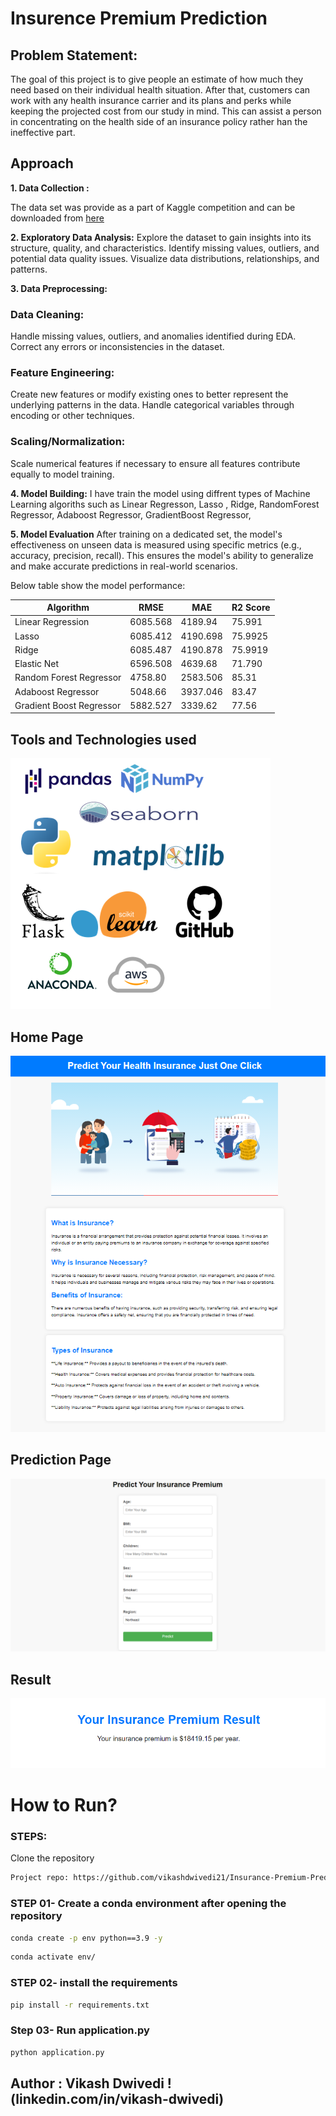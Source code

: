# Insurence Premium Prediction

## Problem Statement:
The goal of this project is to give people an estimate of how much they need based on
their individual health situation. After that, customers can work with any health 
insurance carrier and its plans and perks while keeping the projected cost from our 
study in mind. This can assist a person in concentrating on the health side of an 
insurance policy rather han the ineffective part.

## Approach
**1. Data Collection :**

The data set was provide as a part of Kaggle competition and can be downloaded from [here](https://www.kaggle.com/competitions/playground-series-s3e8/data?select=train.csv)

**2. Exploratory Data Analysis:** 
Explore the dataset to gain insights into its structure, quality, and characteristics.
Identify missing values, outliers, and potential data quality issues.
Visualize data distributions, relationships, and patterns.

**3. Data Preprocessing:**
### Data Cleaning:
Handle missing values, outliers, and anomalies identified during EDA.
Correct any errors or inconsistencies in the dataset.

### Feature Engineering:
Create new features or modify existing ones to better represent the underlying patterns in the data.
Handle categorical variables through encoding or other techniques.

### Scaling/Normalization:
Scale numerical features if necessary to ensure all features contribute equally to model training.

**4. Model Building:**
I have train the model using diffrent types of Machine Learning algoriths such as Linear Regresson, Lasso , Ridge, RandomForest Regressor, Adaboost Regressor, GradientBoost Regressor, 

**5. Model Evaluation**
After training on a dedicated set, the model's effectiveness on unseen data is measured using specific metrics (e.g., accuracy, precision, recall). This ensures the model's ability to generalize and make accurate predictions in real-world scenarios. 

Below table show the model performance:

| **Algorithm** | **RMSE** | **MAE** | **R2 Score** |
|-----|-----|-----|-----|
| Linear Regression | 6085.568 | 4189.94 | 75.991 |
| Lasso | 6085.412 | 4190.698 | 75.9925 |
| Ridge | 6085.487 | 4190.878 | 75.9919 |
| Elastic Net | 6596.508 | 4639.68 | 71.790 |
| Random Forest Regressor | 4758.80 | 2583.506 | 85.31 |
| Adaboost Regressor | 5048.66 | 3937.046 | 83.47 |
| Gradient Boost Regressor | 5882.527 | 3339.62 | 77.56 |

## Tools and Technologies used
 ![Tools and Technologies](https://github.com/vikashdwivedi21/Insurance-Premium-Prediction/blob/master/images/Technologies%20used.png)

 ## Home Page
![Home](https://github.com/vikashdwivedi21/Insurance-Premium-Prediction/blob/master/images/UI/Home.png)

## Prediction Page
![Prediction](https://github.com/vikashdwivedi21/Insurance-Premium-Prediction/blob/master/images/UI/Prediction.png)

## Result
![Result](https://github.com/vikashdwivedi21/Insurance-Premium-Prediction/blob/master/images/UI/Result.png)

# How to Run?
 
 ### STEPS:

Clone the repository

```bash
Project repo: https://github.com/vikashdwivedi21/Insurance-Premium-Prediction.git
```

### STEP 01- Create a conda environment after opening the repository

```bash
conda create -p env python==3.9 -y
```

```bash
conda activate env/
```

### STEP 02- install the requirements
```bash
pip install -r requirements.txt
```

### Step 03- Run application.py
```bash
python application.py
```

## Author : Vikash Dwivedi !(linkedin.com/in/vikash-dwivedi)